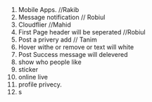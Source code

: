 ##  ##
1. Mobile Apps. //Rakib
2. Message notification // Robiul
3. Cloudflier //Mahid
4. First Page header will be seperated //Robiul
5. Post a privery add // Tanim
6. Hover withe or remove or text will white
7. Post Success message will delevered
8. show who people like
9. sticker
10. online live
11. profile privecy.
12. s
